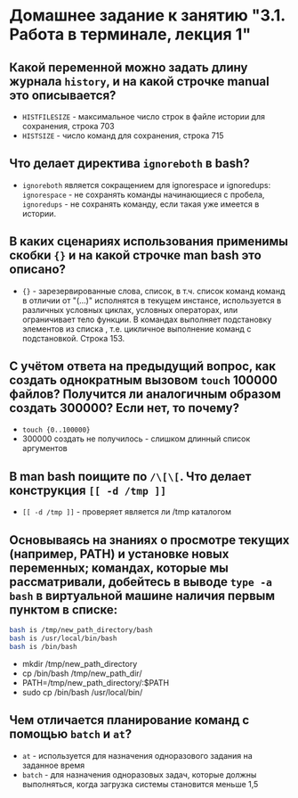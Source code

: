 # Домашнее задание к занятию "3.1. Работа в терминале, лекция 1"

## Какой переменной можно задать длину журнала `history`, и на какой строчке manual это описывается?
 
- `HISTFILESIZE` - максимальное число строк в файле истории для сохранения, строка 703
- `HISTSIZE` - число команд для сохранения, строка 715

## Что делает директива `ignoreboth` в bash?

- `ignoreboth` является сокращением для ignorespace и ignoredups:
  `ignorespace` - не сохранять команды начинающиеся с пробела, 
  `ignoredups` - не сохранять команду, если такая уже имеется в истории.

## В каких сценариях использования применимы скобки `{}` и на какой строчке man bash это описано?

- `{}` - зарезервированные слова, cписок, в т.ч. список команд команд в отличии от "(...)" исполнятся в текущем инстансе, 
используется в различных условных циклах, условных операторах, или ограничивает тело функции.
В командах выполняет подстановку элементов из списка , т.е. цикличное выполнение команд с подстановкой.
Строка 153.

## С учётом ответа на предыдущий вопрос, как создать однократным вызовом `touch` 100000 файлов? Получится ли аналогичным образом создать 300000? Если нет, то почему?

- `touch {0..100000}`
- 300000 создать не получилось - слишком длинный список аргументов

## В man bash поищите по `/\[\[`. Что делает конструкция `[[ -d /tmp ]]`

- `[[ -d /tmp ]]` - проверяет является ли /tmp каталогом

## Основываясь на знаниях о просмотре текущих (например, PATH) и установке новых переменных; командах, которые мы рассматривали, добейтесь в выводе `type -a bash` в виртуальной машине наличия первым пунктом в списке:

   ```bash
bash is /tmp/new_path_directory/bash
bash is /usr/local/bin/bash
bash is /bin/bash
```

- mkdir /tmp/new_path_directory
- cp /bin/bash /tmp/new_path_dir/
- PATH=/tmp/new_path_directory/:$PATH
- sudo cp /bin/bash /usr/local/bin/

## Чем отличается планирование команд с помощью `batch` и `at`?

- `at` - используется для назначения одноразового задания на заданное время
- `batch` - для назначения одноразовых задач, которые должны выполняться, когда загрузка системы становится меньше 1,5
